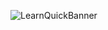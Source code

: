 ![LearnQuickBanner](https://user-images.githubusercontent.com/85064536/131550161-7883b8cb-2bbf-49de-b030-d704e7758f1c.jpg)
